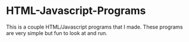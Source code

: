 # HTML-Javascript-Programs
This is a couple HTML/Javascript programs that I made. These programs are very simple but fun to look at and run.
